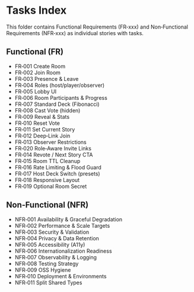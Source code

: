 # Tasks Index
This folder contains Functional Requirements (FR‑xxx) and Non‑Functional Requirements (NFR‑xxx) as individual stories with tasks.

## Functional (FR)
- FR‑001 Create Room
- FR‑002 Join Room
- FR‑003 Presence & Leave
- FR‑004 Roles (host/player/observer)
- FR‑005 Lobby UI
- FR‑006 Room Participants & Progress
- FR‑007 Standard Deck (Fibonacci)
- FR‑008 Cast Vote (hidden)
- FR‑009 Reveal & Stats
- FR‑010 Reset Vote
- FR‑011 Set Current Story
- FR‑012 Deep‑Link Join
- FR‑013 Observer Restrictions
- FR‑020 Role‑Aware Invite Links
- FR‑014 Revote / Next Story CTA
- FR‑015 Room TTL Cleanup
- FR‑016 Rate Limiting & Flood Guard
- FR‑017 Host Deck Switch (presets)
- FR‑018 Responsive Layout
- FR‑019 Optional Room Secret

## Non‑Functional (NFR)
- NFR‑001 Availability & Graceful Degradation
- NFR‑002 Performance & Scale Targets
- NFR‑003 Security & Validation
- NFR‑004 Privacy & Data Retention
- NFR‑005 Accessibility (A11y)
- NFR‑006 Internationalization Readiness
- NFR‑007 Observability & Logging
- NFR‑008 Testing Strategy
- NFR‑009 OSS Hygiene
- NFR‑010 Deployment & Environments
- NFR‑011 Split Shared Types
